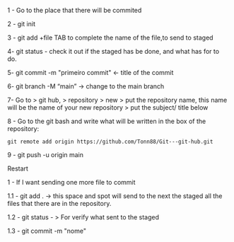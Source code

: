 1 - Go to the place that there will be commited

2 - git init

3 - git add +file TAB to complete the name of the file,to send to staged

4- git status - check it out if the staged has be done, and  what has for to do.

5- git commit -m "primeiro commit" <- title of the commit

6-  git branch -M “main” -> change to the main branch

7- Go to > git hub, > repository > new > put the repository name, this name will be the name of your new repository > put  the subject/ title below

8 - Go to the git bash and write what will be written in the  box of the repository:

```english
git remote add origin https://github.com/Tonn88/Git---git-hub.git
```

9 - git push -u origin main



Restart

1 - If I want sending one more file to commit

1.1 - git add .  ->  this space and spot will send to the next the staged all the files that there are in the repository.

1.2 - git status - > For verify what sent to the staged

 1.3 - git commit -m "nome"





